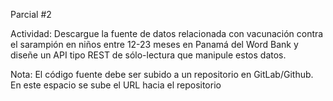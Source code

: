 Parcial #2

Actividad: Descargue la fuente de datos relacionada con vacunación contra el sarampión en niños entre 12-23 meses en Panamá del Word Bank y diseñe un API tipo REST de sólo-lectura que manipule estos datos.

Nota: El código fuente debe ser subido a un repositorio en GitLab/Github. En este espacio se sube el URL hacia el repositorio

